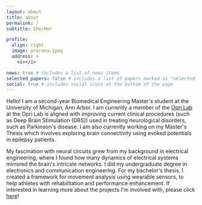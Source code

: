 ```yaml
---
layout: about
title: about
permalink: /
subtitle: She/Her

profile:
  align: right
  image: prerana.jpeg
  address: >
    <i></i>

news: true # includes a list of news items
selected_papers: false # includes a list of papers marked as "selected={true}"
social: true # includes social icons at the bottom of the page
---
```


Hello! I am a second-year Biomedical Engineering Master's student at the University of Michigan, Ann Arbor. I am currently a member of the <a href = "https://oprilab.bme.umich.edu/">Opri Lab</a> at the Opri Lab is aligned with improving current clinical procedures (such as Deep Brain Stimulation (DBS)) used in treating neurological disorders, such as Parkinson's disease. I am also currently working on my Master's Thesis which involves exploring brain connectivity using evoked potentials in epilepsy patients.

My fascination with neural circuits grew from my background in electrical engineering, where I found how many dynamics of electrical systems mirrored the brain's intricate networks. I did my undergraduate degree in electronics and communication engineering. For my bachelor's thesis, I created a framework for movement analysis using wearable sensors, to help athletes with rehabilitation and performance enhancement. If interested in learning more about the projects I'm involved with, please click [here](prerana-sl.github.io/projects)! 








